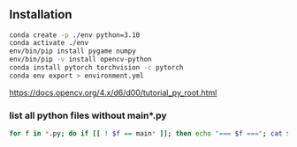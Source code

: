 #


## Installation

```bash
conda create -p ./env python=3.10
conda activate ./env
env/bin/pip install pygame numpy
env/bin/pip -v install opencv-python
conda install pytorch torchvision -c pytorch
conda env export > environment.yml
```


https://docs.opencv.org/4.x/d6/d00/tutorial_py_root.html

### list all python files without main*.py

```bash
for f in *.py; do if [[ ! $f == main* ]]; then echo "=== $f ==="; cat $f; fi; done > result.txt
```